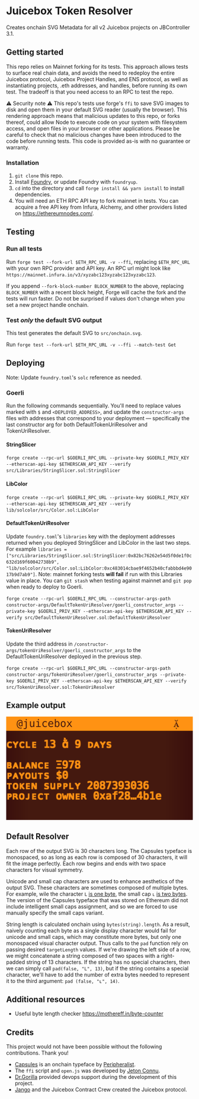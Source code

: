 # Juicebox Token Resolver

Creates onchain SVG Metadata for all v2 Juicebox projects on JBController 3.1.

## Getting started

This repo relies on Mainnet forking for its tests. This approach allows tests to surface real chain data, and avoids the need to redeploy the entire Juicebox protocol, Juicebox Project Handles, and ENS protocol, as well as instantiating projects, .eth addresses, and handles, before running its own test. The tradeoff is that you need access to an RPC to test the repo.

⚠️ Security note ⚠️ This repo's tests use forge's `ffi` to save SVG images to disk and open them in your default SVG reader (usually the browser). This rendering approach means that malicious updates to this repo, or forks thereof, could allow Node to execute code on your system with filesystem access, and open files in your browser or other applications. Please be careful to check that no malicious changes have been introduced to the code before running tests. This code is provided as-is with no guarantee or warranty. 

### Installation

1. `git clone` this repo.
2. Install [Foundry](https://book.getfoundry.sh/getting-started/installation.html), or update Foundry with `foundryup`.
3. `cd` into the directory and call `forge install && yarn install` to install dependencies.
4. You will need an ETH RPC API key to fork mainnet in tests. You can acquire a free API key from Infura, Alchemy, and other providers listed on https://ethereumnodes.com/.

## Testing

### Run all tests

Run `forge test --fork-url $ETH_RPC_URL -v --ffi`, replacing `$ETH_RPC_URL` with your own RPC provider and API key. An RPC url might look like `https://mainnet.infura.io/v3/xyzabc123xyzabc123xyzabc123`.

If you append `--fork-block-number BLOCK_NUMBER` to the above, replacing `BLOCK_NUMBER` with a recent block height, Forge will cache the fork and the tests will run faster. Do not be surprised if values don't change when you set a new project handle onchain.

### Test *only* the default SVG output

This test generates the default SVG to `src/onchain.svg`.

Run `forge test --fork-url $ETH_RPC_URL -v --ffi --match-test Get`

## Deploying

Note: Update `foundry.toml`'s `solc` reference as needed.

### Goerli
Run the following commands sequentially. You'll need to replace values marked with `$` and `<DEPLOYED_ADDRESS>`, and update the `constructor-args` files with addresses that correspond to your deployment — specifically the last constructor arg for both DefaultTokenUriResolver and TokenUriResolver. 

#### StringSlicer
`forge create --rpc-url $GOERLI_RPC_URL --private-key $GOERLI_PRIV_KEY --etherscan-api-key $ETHERSCAN_API_KEY --verify src/Libraries/StringSlicer.sol:StringSlicer`

#### LibColor
`forge create --rpc-url $GOERLI_RPC_URL --private-key $GOERLI_PRIV_KEY --etherscan-api-key $ETHERSCAN_API_KEY --verify lib/solcolor/src/Color.sol:LibColor`

#### DefaultTokenUriResolver
Update `foundry.toml`'s `libraries` key with the deployment addresses returned when you deployed StringSlicer and LibColor in the last two steps. For example `libraries = ["src/Libraries/StringSlicer.sol:StringSlicer:0x82bc76262e54d5f0de1f0c632d169f60042738b9", "lib/solcolor/src/Color.sol:LibColor:0xc483014cbae9f4652b40cfabbbd4e9017b9d7ab9"]`. Note: mainnet forking tests **will fail** if run with this Libraries value in place. You can `git stash` when testing against mainnet and `git pop` when ready to deploy to Goerli. 

`forge create --rpc-url $GOERLI_RPC_URL --constructor-args-path constructor-args/DefaultTokenUriResolver/goerli_constructor_args --private-key $GOERLI_PRIV_KEY --etherscan-api-key $ETHERSCAN_API_KEY --verify src/DefaultTokenUriResolver.sol:DefaultTokenUriResolver`

#### TokenUriResolver
Update the third address in `/constructor-args/tokenUriResolver/goerli_constructor_args` to the DefaultTokenUriResolver deployed in the previous step.

`forge create --rpc-url $GOERLI_RPC_URL --constructor-args-path constructor-args/TokenUriResolver/goerli_constructor_args --private-key $GOERLI_PRIV_KEY --etherscan-api-key $ETHERSCAN_API_KEY --verify src/TokenUriResolver.sol:TokenUriResolver`

## Example output

![](src/onchain.svg)

## Default Resolver

Each row of the output SVG is 30 characters long. The Capsules typeface is monospaced, so as long as each row is composed of 30 characters, it will fit the image perfectly. Each row begins and ends with two space characters for visual symmetry. 

Unicode and small cap characters are used to enhance aesthetics of the output SVG. These characters are sometimes composed of multiple bytes. For example, wile the character `L` [is one byte](https://mothereff.in/byte-counter#L), the small cap `ʟ` [is two bytes](https://mothereff.in/byte-counter#%CA%9F). The version of the Capsules typeface that was stored on Ethereum did not include intelligent small caps assignment, and so we are forced to use manually specify the small caps variant. 

String length is calculated onchain using `bytes(string).length`. As a result, naively counting each byte as a single display character would fail for unicode and small caps, which may constitute more bytes, but only one monospaced visual character output. Thus calls to the `pad` function rely on passing desired `targetLength` values. If we're drawing the left side of a row, we might concatenate a string composed of two spaces with a right-padded string of 13 characters. If the string has no special characters, then we can simply call `pad(false, "L", 13)`, but if the string contains a special character, we'll have to add the number of extra bytes needed to represent it to the third argument: `pad (false, "ʟ", 14)`.

## Additional resources 
- Useful byte length checker https://mothereff.in/byte-counter

## Credits
This project would not have been possible without the following contributions. Thank you! 

- [Capsules](https://cpsls.app/) is an onchain typeface by [Peripheralist](https://github.com/peripheralist/typeface).
- The `ffi` script and `open.js` was developed by [Jeton Connu](https://github.com/jeton-connu).
- [Dr.Gorilla](https://github.com/drgorillamd) provided devops support during the development of this project.
- [Jango](https://github.com/mejango) and the Juicebox Contract Crew created the Juicebox protocol.